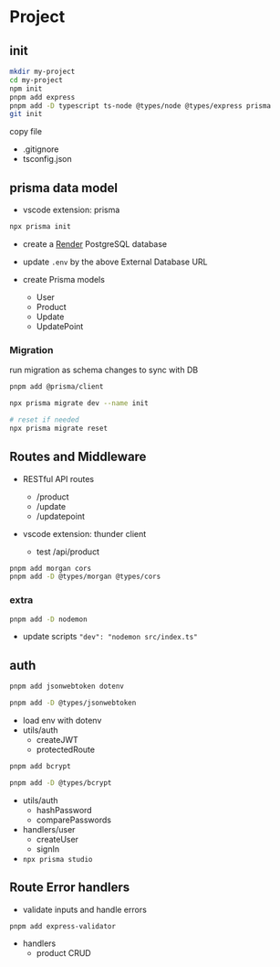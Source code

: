# Project

## init

```zsh
mkdir my-project
cd my-project
npm init
pnpm add express
pnpm add -D typescript ts-node @types/node @types/express prisma
git init
```

copy file
- .gitignore
- tsconfig.json

## prisma data model

- vscode extension: prisma

```zsh
npx prisma init
```

- create a [Render](https://dashboard.render.com/) PostgreSQL database

- update `.env` by the above External Database URL

- create Prisma models
  - User
  - Product
  - Update
  - UpdatePoint

### Migration

run migration as schema changes to sync with DB

```bash
pnpm add @prisma/client

npx prisma migrate dev --name init

# reset if needed
npx prisma migrate reset
```

## Routes and Middleware

- RESTful API routes
  - /product
  - /update
  - /updatepoint

- vscode extension: thunder client
  - test /api/product

```bash
pnpm add morgan cors
pnpm add -D @types/morgan @types/cors
```

### extra

```bash
pnpm add -D nodemon
```
- update scripts `"dev": "nodemon src/index.ts"`

## auth

```bash
pnpm add jsonwebtoken dotenv

pnpm add -D @types/jsonwebtoken
```

- load env with dotenv
- utils/auth
  - createJWT
  - protectedRoute


```bash
pnpm add bcrypt

pnpm add -D @types/bcrypt
```

- utils/auth
  - hashPassword
  - comparePasswords
- handlers/user
  - createUser
  - signIn
- `npx prisma studio`

## Route Error handlers

- validate inputs and handle errors

```bash
pnpm add express-validator
```

- handlers
  - product CRUD

